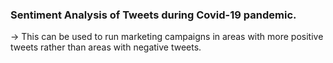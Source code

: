 ### Sentiment Analysis of Tweets during Covid-19 pandemic.
-> This can be used to run marketing campaigns in areas with more positive tweets rather than areas with negative tweets.
